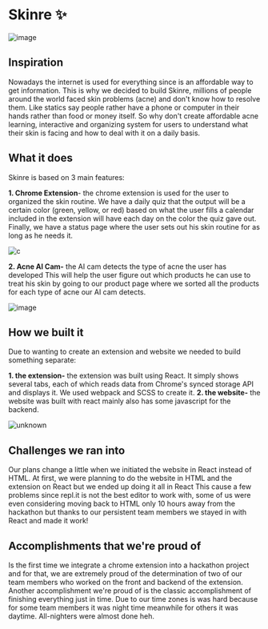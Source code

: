 # Skinre ✨

![image](https://user-images.githubusercontent.com/47777673/109690975-eb777d00-7bac-11eb-8cb0-77a351ec04db.png)

 
## Inspiration

Nowadays the internet is used for everything since is an affordable way to get information. This is why we decided to build Skinre, millions of people around the world faced skin problems (acne) and don't know how to resolve them. Like statics say people rather have a phone or computer in their hands rather than food or money itself.  So why don't create affordable acne learning, interactive and organizing system for users to understand what their skin is facing and how to deal with it on a daily basis.

## What it does

Skinre is based on 3 main features:

**1. Chrome Extension**-  the chrome extension is used for the user to organized the skin routine. We have a daily quiz that the output will be a certain color (green, yellow, or red) based on what the user fills a calendar included in the extension will have each day on the color the quiz gave out. Finally, we have a status page where the user sets out his skin routine for as long as he needs it.

![c](https://user-images.githubusercontent.com/47777673/109690571-7dcb5100-7bac-11eb-8e8c-13afa3b9d087.png)

**2. Acne AI Cam-** the AI cam detects the type of acne the user has developed This will help the user figure out which products he can use to treat his skin by going to our product page where we sorted all the products for each type of acne our AI cam detects.

![image](https://user-images.githubusercontent.com/47777673/109691173-2e395500-7bad-11eb-8de1-9587dcd441cb.png)

## How we built it

Due to wanting to create an extension and website we needed to build something separate:

**1. the extension-** the extension was built using React. It simply shows several tabs, each of which reads data from Chrome's synced storage API and displays it. We used webpack and SCSS to create it.
**2. the website-** the website was built with react mainly also has some javascript for the backend.

![unknown](https://user-images.githubusercontent.com/47777673/109690560-7c018d80-7bac-11eb-9312-59383aa3bf40.png)

## Challenges we ran into

Our plans change a little when we initiated the website in React instead of HTML. At first, we were planning to do the website in HTML and the extension on React but we ended up doing it all in React This cause a few problems since repl.it is not the best editor to work with, some of us were even considering moving back to HTML only 10 hours away from the hackathon but thanks to our persistent team members we stayed in with React and made it work!

## Accomplishments that we're proud of

Is the first time we integrate a chrome extension into a hackathon project and for that, we are extremely proud of the determination of two of our team members who worked on the front and backend of the extension. Another accomplishment we're proud of is the classic accomplishment of finishing everything just in time. Due to our time zones is was hard because for some team members it was night time meanwhile for others it was daytime.  All-nighters were almost done heh.
